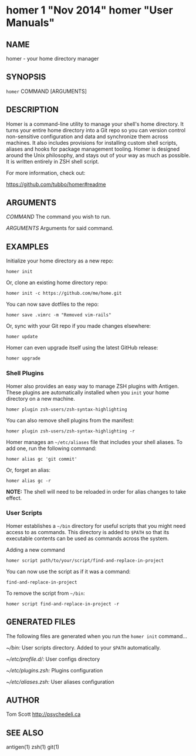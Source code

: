 # homer 1 "Nov 2014" homer "User Manuals"

## NAME

homer - your home directory manager

## SYNOPSIS

`homer` COMMAND [ARGUMENTS]

## DESCRIPTION

Homer is a command-line utility to manage your shell's home directory.
It turns your entire home directory into a Git repo so you can
version control non-sensitive configuration and data and synchronize
them across machines. It also includes provisions for installing custom
shell scripts, aliases and hooks for package management tooling. Homer
is designed around the Unix philosophy, and stays out of your way as
much as possible. It is written entirely in ZSH shell script.

For more information, check out:

https://github.com/tubbo/homer#readme

## ARGUMENTS

*COMMAND*
  The command you wish to run.

*ARGUMENTS*
  Arguments for said command.

## EXAMPLES

Initialize your home directory as a new repo:

```
homer init
```

Or, clone an existing home directory repo:


```
homer init -c https://github.com/me/home.git
```

You can now save dotfiles to the repo:

```
homer save .vimrc -m "Removed vim-rails"
```

Or, sync with your Git repo if you made changes elsewhere:

```
homer update
```

Homer can even upgrade itself using the latest GitHub release:

```
homer upgrade
```

### Shell Plugins

Homer also provides an easy way to manage ZSH plugins with Antigen.
These plugins are automatically installed when you `init` your home
directory on a new machine.

```
homer plugin zsh-users/zsh-syntax-highlighting
```

You can also remove shell plugins from the manifest:

```
homer plugin zsh-users/zsh-syntax-highlighting -r
```

Homer manages an `~/etc/aliases` file that includes your shell aliases.
To add one, run the following command:

```
homer alias gc 'git commit'
```

Or, forget an alias:

```
homer alias gc -r
```

**NOTE:** The shell will need to be reloaded in order for alias changes
          to take effect.

### User Scripts

Homer establishes a `~/bin` directory for useful scripts that you might
need access to as commands. This directory is added to `$PATH` so that
its executable contents can be used as commands across the system.

Adding a new command

```
homer script path/to/your/script/find-and-replace-in-project
```

You can now use the script as if it was a command:

```
find-and-replace-in-project
```

To remove the script from `~/bin`:

```
homer script find-and-replace-in-project -r
```

## GENERATED FILES

The following files are generated when you run the `homer init`
command...

*~/bin:* User scripts directory. Added to your `$PATH` automatically.

*~/etc/profile.d/:* User configs directory

*~/etc/plugins.zsh:* Plugins configuration

*~/etc/aliases.zsh:* User aliases configuration


## AUTHOR

Tom Scott <http://psychedeli.ca>

## SEE ALSO

antigen(1)
zsh(1)
git(1)

